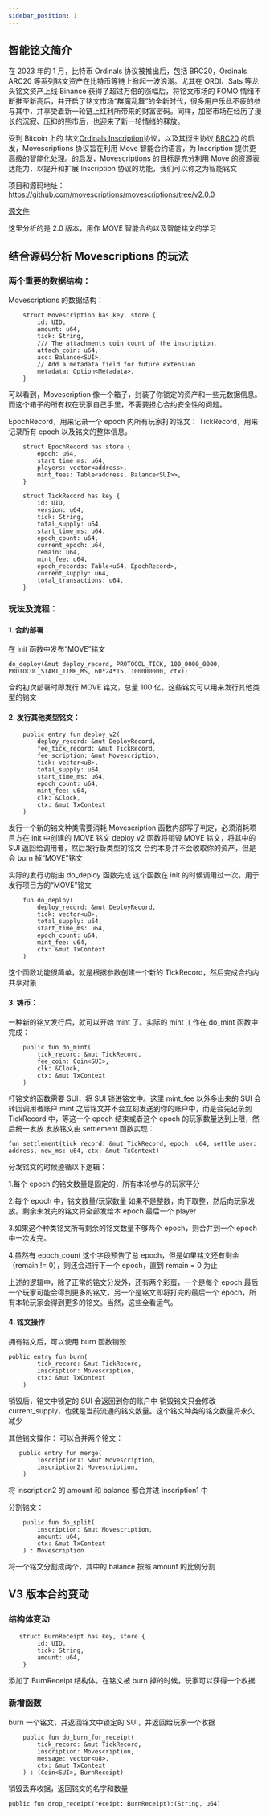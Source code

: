 ```yaml
---
sidebar_position: 1
---
```


## 智能铭文简介

在 2023 年的 1 月，比特币 Ordinals 协议被推出后，包括 BRC20，Ordinals ARC20 等系列铭文资产在比特币等链上掀起一波浪潮。尤其在 ORDI、Sats 等龙头铭文资产上线 Binance 获得了超过万倍的涨幅后，将铭文市场的 FOMO 情绪不断推至新高后，并开启了铭文市场“群魔乱舞”的全新时代，很多用户乐此不疲的参与其中，并享受着新一轮链上红利所带来的财富密码。同样，加密市场在经历了漫长的沉寂、压抑的熊市后，也迎来了新一轮情绪的释放。

受到 Bitcoin 上的 铭文[Ordinals Inscription](https://docs.ordinals.com/)协议，以及其衍生协议 [BRC20](https://layer1.gitbook.io/layer1-foundation/protocols/brc-20/documentation) 的启发，Movescriptions 协议旨在利用 Move 智能合约语言，为 Inscription 提供更高级的智能化处理。的启发，Movescriptions 的目标是充分利用 Move 的资源表达能力，以提升和扩展 Inscription 协议的功能，我们可以称之为智能铭文

项目和源码地址：https://github.com/movescriptions/movescriptions/tree/v2.0.0

[源文件](./movescription.move)

这里分析的是 2.0 版本，用作 MOVE 智能合约以及智能铭文的学习

## 结合源码分析 Movescriptions 的玩法

### 两个重要的数据结构：

Movescriptions 的数据结构：

```
    struct Movescription has key, store {
        id: UID,
        amount: u64,
        tick: String,
        /// The attachments coin count of the inscription.
        attach_coin: u64,
        acc: Balance<SUI>,
        // Add a metadata field for future extension
        metadata: Option<Metadata>,
    }
```

可以看到，Movescription 像一个箱子，封装了你锁定的资产和一些元数据信息。而这个箱子的所有权在玩家自己手里，不需要担心合约安全性的问题。

EpochRecord，用来记录一个 epoch 内所有玩家打的铭文：
TickRecord，用来记录所有 epoch 以及铭文的整体信息。

```
    struct EpochRecord has store {
        epoch: u64,
        start_time_ms: u64,
        players: vector<address>,
        mint_fees: Table<address, Balance<SUI>>,
    }

    struct TickRecord has key {
        id: UID,
        version: u64,
        tick: String,
        total_supply: u64,
        start_time_ms: u64,
        epoch_count: u64,
        current_epoch: u64,
        remain: u64,
        mint_fee: u64,
        epoch_records: Table<u64, EpochRecord>,
        current_supply: u64,
        total_transactions: u64,
    }
```

### 玩法及流程：

#### 1. 合约部署：

在 init 函数中发布“MOVE”铭文

```
do_deploy(&mut deploy_record, PROTOCOL_TICK, 100_0000_0000, PROTOCOL_START_TIME_MS, 60*24*15, 100000000, ctx);
```

合约初次部署时即发行 MOVE 铭文，总量 100 亿，这些铭文可以用来发行其他类型的铭文

#### 2. 发行其他类型铭文：

```
    public entry fun deploy_v2(
        deploy_record: &mut DeployRecord,
        fee_tick_record: &mut TickRecord,
        fee_scription: &mut Movescription,
        tick: vector<u8>,
        total_supply: u64,
        start_time_ms: u64,
        epoch_count: u64,
        mint_fee: u64,
        clk: &Clock,
        ctx: &mut TxContext
    )
```

发行一个新的铭文种类需要消耗 Movescription
函数内部写了判定，必须消耗项目方在 init 中创建的 MOVE 铭文
deploy_v2 函数将销毁 MOVE 铭文，将其中的 SUI 返回给调用者，然后发行新类型的铭文
合约本身并不会收取你的资产，但是会 burn 掉“MOVE”铭文

实际的发行功能由 do_deploy 函数完成
这个函数在 init 的时候调用过一次，用于发行项目方的“MOVE”铭文

```
    fun do_deploy(
        deploy_record: &mut DeployRecord,
        tick: vector<u8>,
        total_supply: u64,
        start_time_ms: u64,
        epoch_count: u64,
        mint_fee: u64,
        ctx: &mut TxContext
    )
```

这个函数功能很简单，就是根据参数创建一个新的 TickRecord，然后变成合约内共享对象

#### 3. 铸币：

一种新的铭文发行后，就可以开始 mint 了。实际的 mint 工作在 do_mint 函数中完成：

```
    public fun do_mint(
        tick_record: &mut TickRecord,
        fee_coin: Coin<SUI>,
        clk: &Clock,
        ctx: &mut TxContext
    )
```

打铭文的函数需要 SUI，将 SUI 锁进铭文中。这里 mint_fee 以外多出来的 SUI 会转回调用者账户
mint 之后铭文并不会立刻发送到你的账户中，而是会先记录到 TickRecord 中，等这一个 epoch 结束或者这个 epoch 的玩家数量达到上限，然后统一发放
发放铭文由 settlement 函数实现：

`fun settlement(tick_record: &mut TickRecord, epoch: u64, settle_user: address, now_ms: u64, ctx: &mut TxContext) `

分发铭文的时候遵循以下逻辑：

1.每个 epoch 的铭文数量是固定的，所有本轮参与的玩家平分

2.每个 epoch 中，铭文数量/玩家数量 如果不是整数，向下取整，然后向玩家发放。剩余未发完的铭文将全部发给本 epoch 最后一个 player

3.如果这个种类铭文所有剩余的铭文数量不够两个 epoch，则合并到一个 epoch 中一次发完。

4.虽然有 epoch_count 这个字段预告了总 epoch，但是如果铭文还有剩余（remain != 0），则还会进行下一个 epoch，直到 remain = 0 为止

上述的逻辑中，除了正常的铭文分发外，还有两个彩蛋，一个是每个 epoch 最后一个玩家可能会得到更多的铭文，另一个是铭文即将打完的最后一个 epoch，所有本轮玩家会得到更多的铭文。当然，这些全看运气。

#### 4. 铭文操作

拥有铭文后，可以使用 burn 函数销毁

```
public entry fun burn(
        tick_record: &mut TickRecord,
        inscription: Movescription,
        ctx: &mut TxContext
    )
```

销毁后，铭文中锁定的 SUI 会返回到你的账户中
销毁铭文只会修改 current_supply，也就是当前流通的铭文数量。这个铭文种类的铭文数量将永久减少

其他铭文操作：
可以合并两个铭文：

```
   public entry fun merge(
        inscription1: &mut Movescription,
        inscription2: Movescription,
    )
```

将 inscription2 的 amount 和 balance 都合并进 inscription1 中

分割铭文：

```
    public fun do_split(
        inscription: &mut Movescription,
        amount: u64,
        ctx: &mut TxContext
    ) : Movescription
```

将一个铭文分割成两个，其中的 balance 按照 amount 的比例分割

## V3 版本合约变动

### 结构体变动

```
   struct BurnReceipt has key, store {
        id: UID,
        tick: String,
        amount: u64,
    }
```

添加了 BurnReceipt 结构体。在铭文被 burn 掉的时候，玩家可以获得一个收据

### 新增函数

burn 一个铭文，并返回铭文中锁定的 SUI，并返回给玩家一个收据

```
    public fun do_burn_for_receipt(
        tick_record: &mut TickRecord,
        inscription: Movescription,
        message: vector<u8>,
        ctx: &mut TxContext
    ) : (Coin<SUI>, BurnReceipt)
```

销毁丢弃收据，返回铭文的名字和数量

`public fun drop_receipt(receipt: BurnReceipt):(String, u64)`

